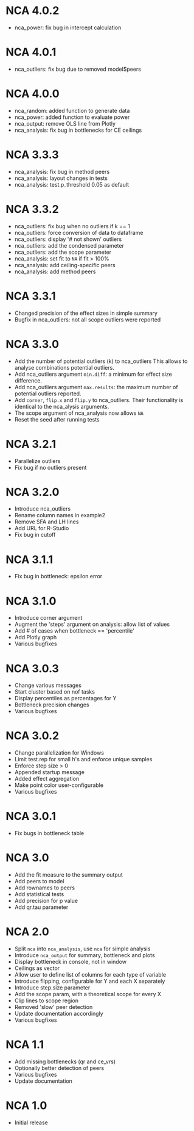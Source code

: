 # NCA 4.0.2

- nca_power: fix bug in intercept calculation

# NCA 4.0.1

- nca_outliers: fix bug due to removed model$peers

# NCA 4.0.0

- nca_random: added function to generate data
- nca_power: added function to evaluate power
- nca_output: remove OLS line from Plotly
- nca_analysis: fix bug in bottlenecks for CE ceilings

# NCA 3.3.3
 
- nca_analysis: fix bug in method peers
- nca_analysis: layout changes in tests
- nca_analysis: test.p_threshold 0.05 as default   

# NCA 3.3.2

- nca_outliers: fix bug when no outliers if k == 1
- nca_outliers: force conversion of data to dataframe
- nca_outliers: display '# not shown' outliers
- nca_outliers: add the condensed parameter
- nca_outliers: add the scope parameter
- nca_analysis: set fit to `NA` if fit > 100%
- nca_analysis: add ceiling-specific peers
- nca_analysis: add method peers

# NCA 3.3.1

- Changed precision of the effect sizes in simple summary
- Bugfix in nca_outliers: not all scope outliers were reported

# NCA 3.3.0

- Add the number of potential outliers (k) to nca_outliers
  This allows to analyse combinations potential outliers.
- Add nca_outliers argument `min.diff`: a minimum for effect size difference.
- Add nca_outliers argument `max.results`: the maximum number of potential
  outliers reported.
- Add `corner`, `flip.x` and `flip.y` to nca_outliers.
  Their functionality is identical to the nca_alysis arguments.
- The scope argument of nca_analysis now allows `NA`
- Reset the seed after running tests

# NCA 3.2.1

- Parallelize outliers
- Fix bug if no outliers present

# NCA 3.2.0

- Introduce nca_outliers
- Rename column names in example2
- Remove SFA and LH lines
- Add URL for R-Studio
- Fix bug in cutoff

# NCA 3.1.1

- Fix bug in bottleneck: epsilon error

# NCA 3.1.0

- Introduce corner argument
- Augment the 'steps' argument on analysis: allow list of values
- Add # of cases when bottleneck == 'percentile'
- Add Plotly graph
- Various bugfixes

# NCA 3.0.3

- Change various messages
- Start cluster based on nof tasks
- Display percentiles as percentages for Y
- Bottleneck precision changes
- Various bugfixes

# NCA 3.0.2

- Change parallelization for Windows
- Limit test.rep for small h's and enforce unique samples
- Enforce step size > 0
- Appended startup message
- Added effect aggregation
- Make point color user-configurable
- Various bugfixes

# NCA 3.0.1

- Fix bugs in bottleneck table

# NCA 3.0

- Add the fit measure to the summary output
- Add peers to model
- Add rownames to peers
- Add statistical tests
- Add precision for p value
- Add qr.tau parameter

# NCA 2.0

- Split `nca` into `nca_analysis`, use `nca` for simple analysis
- Introduce `nca_output` for summary, bottleneck and plots
- Display bottleneck in console, not in window
- Ceilings as vector
- Allow user to define list of columns for each type of variable
- Introduce flipping, configurable for Y and each X separately
- Introduce step.size parameter
- Add the scope param, with a theoretical scope for every X
- Clip lines to scope region
- Removed 'slow' peer detection
- Update documentation accordingly
- Various bugfixes

# NCA 1.1

- Add missing bottlenecks (qr and ce_vrs)
- Optionally better detection of peers
- Various bugfixes
- Update documentation

# NCA 1.0

- Initial release
